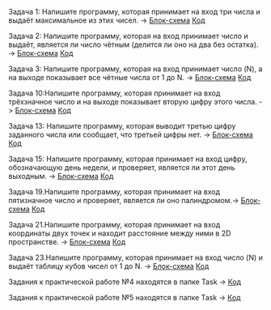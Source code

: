 Задача 1: Напишите программу, которая принимает на вход три числа и выдаёт максимальное из этих чисел. -> [Блок-схема](Lesson001/Exercise001/block%20diagram/diagram.drawio.png) [Код](Lesson001/Exercise001/Program.cs)


Задача 2: Напишите программу, которая на вход принимает число и выдаёт, является ли число чётным (делится ли оно на два без остатка). -> [Блок-схема](Lesson001/Exercise002/block%20diagram/diagram.drawio.png) [Код](Lesson001/Exercise002/Program.cs)


Задача 3: Напишите программу, которая на вход принимает число (N), а на выходе показывает все чётные числа от 1 до N. -> [Блок-схема](Lesson001/Exercise003/block%20diagram/diagram.drawio.png) [Код](Lesson001/Exercise003/Program.cs)

Задача 10:Напишите программу, которая принимает на вход трёхзначное число и на выходе показывает вторую цифру этого числа. -> [Блок-схема](Lesson002/task10.drawio.png) [Код](Lesson002/Lesson02.cs)

Задача 13: Напишите программу, которая выводит третью цифру заданного числа или сообщает, что третьей цифры нет. -> [Блок-схема](Lesson002/task13.drawio.png) [Код](Lesson002/Lesson02.cs)

Задача 15: Напишите программу, которая принимает на вход цифру, обозначающую день недели, и проверяет, является ли этот день выходным. -> [Блок-схема](Lesson002/task15.drawio.png) [Код](Lesson002/Lesson02.cs)

Задача 19.Напишите программу, которая принимает на вход пятизначное число и проверяет, является ли оно палиндромом.-> [Блок-схема](Lesson003/task19.drawio.png) [Код](Lesson003/Lesson003.cs)

Задача 21.Напишите программу, которая принимает на вход координаты двух точек и находит расстояние между ними в 2D пространстве. -> [Блок-схема](Lesson003/task21.drawio.png) [Код](Lesson003/Lesson003.cs)

Задача 23.Напишите программу, которая принимает на вход число (N) и выдаёт таблицу кубов чисел от 1 до N. -> [Блок-схема](Lesson003/task23.drawio.png) [Код](Lesson003/Lesson003.cs)

Задания к практической работе №4 находятся в папке Task -> [Код](Task/Task.cs)

Задания к практической работе №5 находятся в папке Task -> [Код](Task/Task.cs)